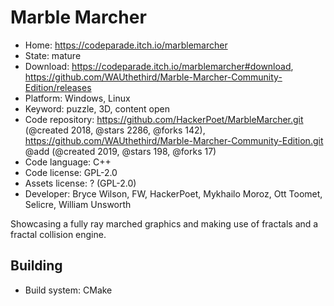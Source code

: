 # Marble Marcher

- Home: https://codeparade.itch.io/marblemarcher
- State: mature
- Download: https://codeparade.itch.io/marblemarcher#download, https://github.com/WAUthethird/Marble-Marcher-Community-Edition/releases
- Platform: Windows, Linux
- Keyword: puzzle, 3D, content open
- Code repository: https://github.com/HackerPoet/MarbleMarcher.git (@created 2018, @stars 2286, @forks 142), https://github.com/WAUthethird/Marble-Marcher-Community-Edition.git @add (@created 2019, @stars 198, @forks 17)
- Code language: C++
- Code license: GPL-2.0
- Assets license: ? (GPL-2.0)
- Developer: Bryce Wilson, FW, HackerPoet, Mykhailo Moroz, Ott Toomet, Selicre, William Unsworth

Showcasing a fully ray marched graphics and making use of fractals and a fractal collision engine.

## Building

- Build system: CMake
